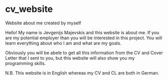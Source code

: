 # cv_website
Website about me created by myself

Hello! My name is Jevgenijs Majevskis and this website is about me. If you are my potential employer than you will be interested in this project. You will learn everything about who I am and what are my goals.

Obviously you will be abele to get all this information from the CV and Cover Letter that I sent to you, but this website will also show you my programming skills.

N.B. This website is in English whereas my CV and CL are both in German.